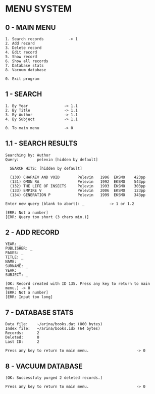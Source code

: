 # MENU SYSTEM

0 - MAIN MENU
--------------
```
1. Search records           -> 1
2. Add record
3. Delete record
4. Edit record
5. Show record
6. Show all records
7. Database stats
8. Vacuum database

0. Exit program
```

1 - SEARCH
--------------------------------------------------------------
```
1. By Year                -> 1.1
2. By Title               -> 1.1
3. By Author              -> 1.1
4. By Subject             -> 1.1

0. To main menu           -> 0
```

1.1 - SEARCH RESULTS
--------------------------------------------------------------
```
Searching by: Author
Query:        pelevin [hidden by default]

  SEARCH HITS: [hidden by default]
  
  (130) CHAPAEV AND VOID        Pelevin   1996  EKSMO    423pp
  (131) OMON RA                 Pelevin   1992  EKSMO    543pp
  (132) THE LIFE OF INSECTS     Pelevin   1993  EKSMO    303pp
  (133) EMPIRE V                Pelevin   2006  EKSMO    123pp
  (134) GENERATION P            Pelevin   1999  EKSMO    343pp

Enter new query (blank to abort): _           -> 1 or 1.2

[ERR: Not a number]
[ERR: Query too short (3 chars min.)]
```

2 - ADD RECORD
--------------------------------------------------------------
```
YEAR: _
PUBLISHER: _
PAGES: _
TITLE: _
NAME: _
SURNAME: _
YEAR: _
SUBJECT: _

[OK: Record created with ID 135. Press any key to return to main menu.] -> 0
[ERR: Not a number]
[ERR: Input too long]
```

7 - DATABASE STATS
--------------------------------------------------------------
```
Data file:    ~/arina/books.dat (800 bytes)
Index file:   ~/arina/books.idx (64 bytes)
Records:      2
Deleted:      0
Last ID:      2

Press any key to return to main menu.                     -> 0
```

8 - VACUUM DATABASE
--------------------------------------------------------------
```
[OK: Successfuly purged 2 deleted records.]

Press any key to return to main menu.                     -> 0
```
